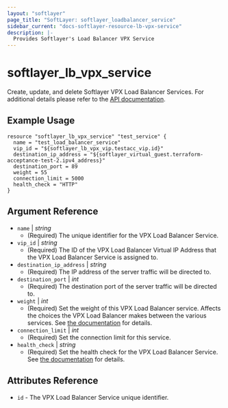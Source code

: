 ```yaml
---
layout: "softlayer"
page_title: "SoftLayer: softlayer_loadbalancer_service"
sidebar_current: "docs-softlayer-resource-lb-vpx-service"
description: |-
  Provides Softlayer's Load Balancer VPX Service
---
```


# softlayer_lb_vpx_service

Create, update, and delete Softlayer VPX Load Balancer Services. For additional details please refer to the [API documentation](http://sldn.softlayer.com/reference/datatypes/SoftLayer_Network_LoadBalancer_Service).
## Example Usage

```
resource "softlayer_lb_vpx_service" "test_service" {
  name = "test_load_balancer_service"
  vip_id = "${softlayer_lb_vpx_vip.testacc_vip.id}"
  destination_ip_address = "${softlayer_virtual_guest.terraform-acceptance-test-2.ipv4_address}"
  destination_port = 89
  weight = 55
  connection_limit = 5000
  health_check = "HTTP"
}
```

## Argument Reference

* `name` | *string*
    * (Required) The unique identifier for the VPX Load Balancer Service.
* `vip_id` | *string*
    * (Required) The ID of the VPX Load Balancer Virtual IP Address that the VPX Load Balancer Service is assigned to.
* `destination_ip_address` | *string*
    * (Required) The IP address of the server traffic will be directed to.
* `destination_port` | *int*
    * (Required) The destination port of the server traffic will be directed to.
* `weight` | *int*
    * (Required) Set the weight of this VPX Load Balancer service. Affects the choices the VPX Load Balancer makes between the various services. See [the documentation](http://sldn.softlayer.com/reference/datatypes/SoftLayer_Network_LoadBalancer_Service) for details.
* `connection_limit` | *int*
    * (Required) Set the connection limit for this service.
* `health_check` | *string*
    * (Required) Set the health check for the VPX Load Balancer Service. See [the documentation](http://sldn.softlayer.com/reference/datatypes/SoftLayer_Network_LoadBalancer_Service) for details.

## Attributes Reference

* `id` - The VPX Load Balancer Service unique identifier.
